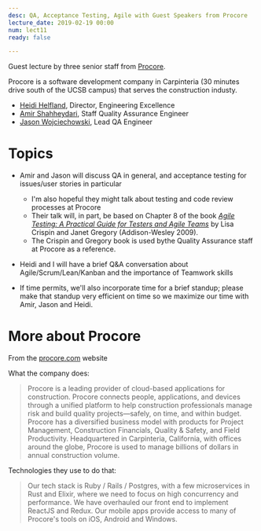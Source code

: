 ```yaml
---
desc: QA, Acceptance Testing, Agile with Guest Speakers from Procore
lecture_date: 2019-02-19 00:00
num: lect11
ready: false

---
```


Guest lecture by three senior staff from [Procore](https://www.procore.com/jobs).

Procore is a software development company in Carpinteria (30 minutes drive south of the UCSB campus) that serves the construction industy.

* [Heidi Helfland](http://www.heidihelfand.com/about/), Director, Engineering Excellence
* [Amir Shahheydari](https://www.linkedin.com/in/ashahheydari), Staff Quality Assurance Engineer
* [Jason Wojciechowski](https://www.linkedin.com/in/jason-wojciechowski-52027287), Lead QA Engineer



# Topics 

* Amir and Jason will discuss QA in general, and acceptance testing for issues/user stories in particular
   * I'm also hopeful they might talk about testing and code review processes at Procore
   * Their talk will, in part, be based on Chapter 8 of the book [*Agile Testing: A Practical Guide for Testers and Agile Teams*](https://ucsb-cs48.github.io/topics/testing_agile_testing_crispin_and_gregory/) by  Lisa Crispin and Janet Gregory (Addison-Wesley 2009).
   * The Crispin and Gregory book is used bythe Quality Assurance staff at Procore as a reference.

* Heidi and I will have a brief Q&A conversation about Agile/Scrum/Lean/Kanban and the importance of Teamwork skills
* If time permits, we'll also incorporate time for a brief standup; please make that standup very efficient on time so we maximize our time with Amir, Jason and Heidi.


# More about Procore

From the [procore.com](https://procore.com) website 

What the company does:
> Procore is a leading provider of cloud-based applications for construction. Procore connects people, applications, and devices through a unified platform to help construction professionals manage risk and build quality projects—safely, on time, and within budget. Procore has a diversified business model with products for Project Management, Construction Financials, Quality & Safety, and Field Productivity. Headquartered in Carpinteria, California, with offices around the globe, Procore is used to manage billions of dollars in annual construction volume. 

Technologies they use to do that:
> Our tech stack is Ruby / Rails / Postgres, with a few microservices in Rust and Elixir, where we need to focus on high concurrency and performance. We have overhauled our front end to implement ReactJS and Redux. Our mobile apps provide access to many of Procore's tools on iOS, Android and Windows.
